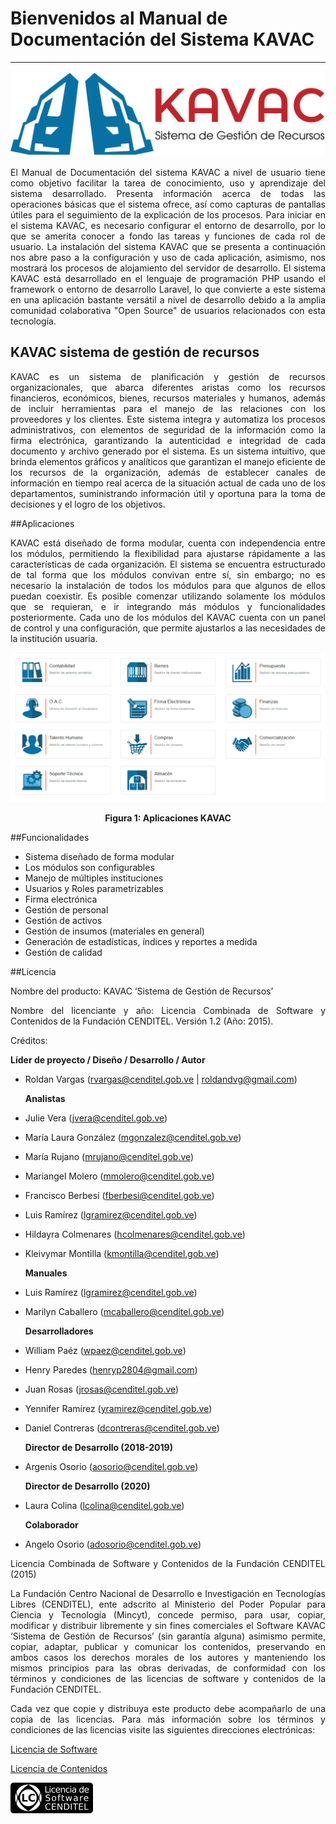 # Bienvenidos al Manual de Documentación  del Sistema KAVAC
***********************************************************
<div style="text-align: justify;">

![Screenshot](img/logokavac.png#imagen)


El Manual de Documentación del sistema KAVAC a nivel de usuario tiene como objetivo facilitar la tarea de conocimiento, uso y aprendizaje del sistema desarrollado. Presenta información acerca de todas las operaciones básicas que el sistema ofrece, así como capturas de pantallas útiles para el seguimiento de la explicación de los procesos. Para iniciar en el sistema KAVAC, es necesario configurar el entorno de desarrollo, por lo que se amerita conocer a fondo las tareas y funciones de cada rol de usuario. La instalación del sistema KAVAC que se presenta a continuación nos abre paso  a la configuración y uso de cada aplicación, asimismo, nos mostrará los procesos de alojamiento del servidor de desarrollo. El sistema KAVAC está desarrollado en el lenguaje de programación PHP  usando el framework o entorno de desarrollo Laravel, lo que convierte a este sistema en una aplicación bastante versátil a nivel de desarrollo debido a la amplia comunidad colaborativa "Open Source" de usuarios relacionados con esta tecnología.


## KAVAC sistema de gestión de recursos


KAVAC es un sistema de planificación y gestión de recursos organizacionales, que abarca diferentes aristas como los recursos financieros, económicos, bienes, recursos materiales y humanos, además de incluir herramientas para el manejo de las relaciones con los proveedores y los clientes.   Este sistema integra y automatiza los procesos administrativos, con elementos de seguridad de la información como la firma electrónica, garantizando la autenticidad e integridad de cada documento y archivo generado por el sistema.    Es un sistema intuitivo, que brinda elementos gráficos y analíticos que garantizan el manejo eficiente de los recursos de la organización, además de establecer canales de información en tiempo real acerca de la situación actual de cada uno de los departamentos, suministrando información útil y oportuna para la toma de decisiones y el logro de los objetivos.


##Aplicaciones


KAVAC está diseñado de forma modular, cuenta con independencia entre los módulos, permitiendo la flexibilidad para ajustarse rápidamente a las características de cada organización. El sistema se encuentra estructurado de tal forma que los módulos convivan entre sí, sin embargo; no es necesario la instalación de todos los módulos para que algunos de ellos puedan coexistir.  Es posible comenzar utilizando solamente los módulos que se requieran, e ir integrando más módulos y funcionalidades posteriormente. Cada uno de los módulos del KAVAC cuenta con un panel de control y una configuración, que permite ajustarlos a las necesidades de la institución usuaria. 


![Screenshot](img/figure_1.png#imagen)<div style="text-align: center;font-weight: bold">Figura 1: Aplicaciones KAVAC</div>

##Funcionalidades 

   - Sistema diseñado de forma modular  
   - Los módulos son configurables
   - Manejo de  múltiples instituciones
   - Usuarios y Roles parametrizables
   - Firma electrónica
   - Gestión de personal
   - Gestión de activos
   - Gestión de insumos (materiales en general)  
   - Generación de estadísticas, índices y reportes a medida  
   - Gestión de calidad

##Licencia

Nombre del producto: KAVAC ‘Sistema de Gestión de Recursos’

   Nombre del licenciante y año: Licencia Combinada de Software y Contenidos de la Fundación CENDITEL. Versión 1.2 (Año: 2015).

   Créditos: 
   
   **Líder de proyecto / Diseño / Desarrollo / Autor**

- Roldan Vargas (rvargas@cenditel.gob.ve | roldandvg@gmail.com)

   **Analistas**

- Julie Vera (jvera@cenditel.gob.ve)
- María Laura González (mgonzalez@cenditel.gob.ve)
- María Rujano (mrujano@cenditel.gob.ve)
- Mariangel Molero (mmolero@cenditel.gob.ve)
- Francisco Berbesí (fberbesi@cenditel.gob.ve)
- Luis Ramírez (lgramirez@cenditel.gob.ve)
- Hildayra Colmenares (hcolmenares@cenditel.gob.ve)
- Kleivymar Montilla (kmontilla@cenditel.gob.ve)

   **Manuales**

- Luis Ramírez (lgramirez@cenditel.gob.ve)
- Marilyn Caballero (mcaballero@cenditel.gob.ve)

   **Desarrolladores**

- William Paéz (wpaez@cenditel.gob.ve)
- Henry Paredes (henryp2804@gmail.com)
- Juan Rosas (jrosas@cenditel.gob.ve)
- Yennifer Ramírez (yramirez@cenditel.gob.ve)
- Daniel Contreras (dcontreras@cenditel.gob.ve)

   **Director de Desarrollo (2018-2019)**

- Argenis Osorio (aosorio@cenditel.gob.ve)
   
   **Director de Desarrollo (2020)**
   
- Laura Colina (lcolina@cenditel.gob.ve)

   **Colaborador**

- Angelo Osorio (adosorio@cenditel.gob.ve)


Licencia Combinada de Software y Contenidos de la Fundación CENDITEL (2015)  


La Fundación Centro Nacional de Desarrollo e Investigación en Tecnologías Libres (CENDITEL), ente adscrito al Ministerio del Poder Popular para  Ciencia y Tecnología (Mincyt), concede permiso, para usar, copiar, modificar y distribuir libremente y sin fines comerciales el Software KAVAC ‘Sistema de Gestión de Recursos’ (sin garantía alguna) asimismo permite, copiar, adaptar, publicar y comunicar los contenidos, preservando en ambos casos los derechos morales de los autores y manteniendo los mismos principios para las obras derivadas, de conformidad con los términos y condiciones de las licencias de software y contenidos de la Fundación CENDITEL.


Cada vez que copie y distribuya este producto debe acompañarlo de una copia de las licencias. Para más información sobre los términos y condiciones de las licencias visite las siguientes direcciones electrónicas:  


[Licencia de Software](https://conocimientolibre.cenditel.gob.ve/legislacion)

[Licencia de Contenidos](https://conocimientolibre.cenditel.gob.ve/legislacion)

![Screenshot](img/licencia.png)

</div>




